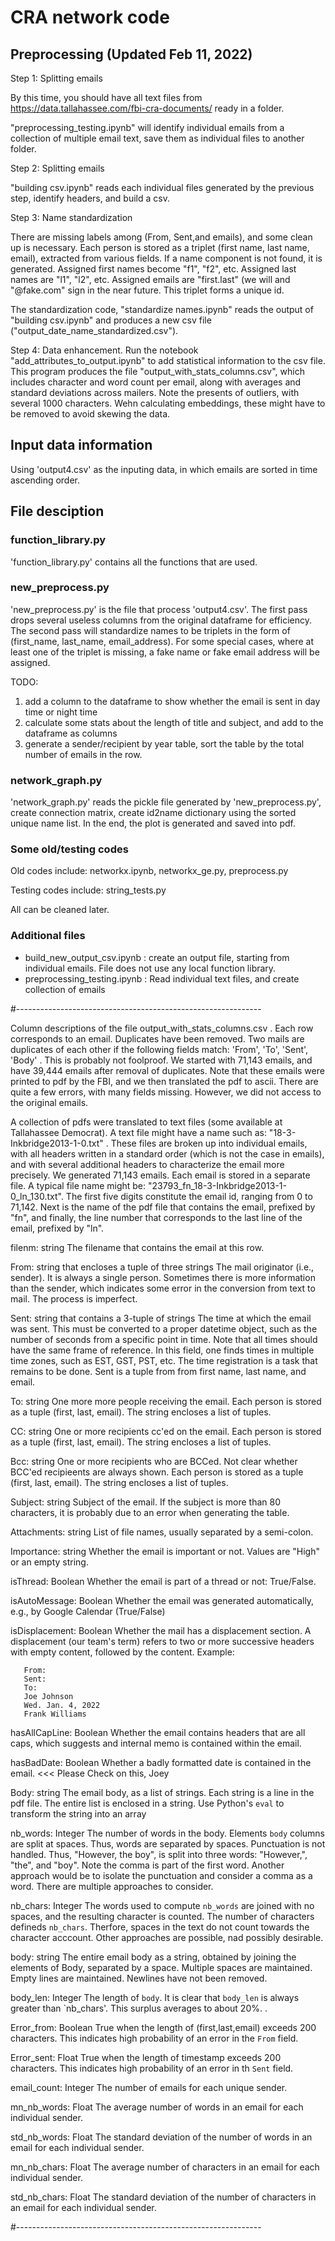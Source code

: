 # CRA network code

## Preprocessing (Updated Feb 11, 2022)

Step 1: Splitting emails

By this time, you should have all text files from https://data.tallahassee.com/fbi-cra-documents/ ready in a folder.

"preprocessing_testing.ipynb" will identify individual emails from a collection of multiple email text, save them as individual files to another folder.

Step 2: Splitting emails

"building csv.ipynb" reads each individual files generated by the previous step, identify headers, and build a csv.

Step 3: Name standardization

There are missing labels among (From, Sent,and  emails), and some clean up is necessary. Each person is stored as a triplet (first name, last name, email), 
	  extracted from various fields. If a name component is not found, it is generated. Assigned first names become "f1", "f2", etc. Assigned last names
	  are "l1", "l2", etc. Assigned emails are "first.last" (we will and "@fake.com" sign in the near future. 
This triplet forms a unique id.

The standardization code, "standardize names.ipynb" reads the output of "building csv.ipynb" and produces a new csv file ("output_date_name_standardized.csv").

Step 4: Data enhancement. Run the notebook "add_attributes_to_output.ipynb" to add statistical information to the csv file. 
This program produces the file "output_with_stats_columns.csv", which includes character and word count per email, along with 
averages and standard deviations across mailers. Note the presents of outliers, with several 1000 characters. Wehn calculating embeddings, these might
have to be removed to avoid skewing the data. 

## Input data information

Using 'output4.csv' as the inputing data, in which emails are sorted in time ascending order.

## File desciption

### function_library.py

'function_library.py' contains all the functions that are used.

### new_preprocess.py

'new_preprocess.py' is the file that process 'output4.csv'. The first pass drops several useless columns from the original dataframe for efficiency. The second pass will standardize names to be triplets in the form of (first_name, last_name, email_address). For some special cases, where at least one of the triplet is missing, a fake name or fake email address will be assigned.

TODO:
1. add a column to the dataframe to show whether the email is sent in day time or night time
2. calculate some stats about the length of title and subject, and add to the dataframe as columns
3. generate a sender/recipient by year table, sort the table by the total number of emails in the row.

### network_graph.py

'network_graph.py' reads the pickle file generated by 'new_preprocess.py', create connection matrix, create id2name dictionary using the sorted unique name list. In the end, the plot is generated and saved into pdf.

### Some old/testing codes

Old codes include: networkx.ipynb, networkx_ge.py, preprocess.py

Testing codes include: string_tests.py

All can be cleaned later.

### Additional files
- build_new_output_csv.ipynb : create an output file, starting from individual emails. File does not use any local function library.
- preprocessing_testing.ipynb : Read individual text files, and create collection of emails

#-------------------------------------------------------------

Column descriptions of the file output_with_stats_columns.csv . 
Each row corresponds to an email. Duplicates have been removed. 
Two mails are duplicates of each other if the following fields match: 
'From', 'To', 'Sent', 'Body' . This is probably not foolproof. 
We started with 71,143 emails, and have 39,444 emails after removal of 
duplicates. Note that these emails were printed to pdf by the FBI, and 
we then translated the pdf to ascii. There are quite a few errors, with many 
fields missing. However, we did not access to the original emails. 

A collection of pdfs were translated to text files (some available at Tallahassee
Democrat). A text file might have a name such as: "18-3-Inkbridge2013-1-0.txt" . 
These files are broken up into  individual emails, with all headers written in a standard
order (which is not the case in emails), and with several additional headers to characterize
the email more precisely. We generated 71,143 emails. Each email is stored in a separate
file. A typical file name might be: "23793_fn_18-3-Inkbridge2013-1-0_ln_130.txt". The first 
five digits constitute the email id, ranging from  0 to 71,142. Next is the name of the 
pdf file that contains the email, prefixed by "fn", and finally, the line number that 
corresponds to the last line of the email, prefixed by "ln". 

filenm: string
	The filename that contains the email at this row. 

From: string that encloses a tuple of three strings
	The mail originator (i.e., sender). It is always a single person. Sometimes there is more information than 
	the sender, which indicates some error in the conversion from text to mail. The process is 
	imperfect. 

Sent: string that contains a 3-tuple of strings
    The time at which the email was sent. This must be converted to a proper datetime object, such as 
	the number of seconds from a specific point in time. Note that all times should have the same frame
	of reference. In this field, one finds times in multiple time zones, such as EST, GST, PST, etc. 
	The time registration is a task that remains to be done. Sent is a tuple from from  first name, last 
	name, and email.

To: string
    One more more people receiving the email. 
	Each person is stored as a tuple (first, last, email). The string encloses a list of tuples. 

CC: string
    One or more recipients cc'ed on the email. 
	Each person is stored as a tuple (first, last, email). The string encloses a list of tuples. 

Bcc: string
	One or more recipients who are BCCed. Not clear whether BCC'ed recipieents are always shown. 
	Each person is stored as a tuple (first, last, email). The string encloses a list of tuples. 

Subject: string
   Subject of the email. If the subject is more than 80 characters, it is probably due to an error when 
   generating the table. 

Attachments: string
   List of file names,  usually separated by a semi-colon.

Importance: string
   Whether the email is important or not. Values are "High" or an empty string. 

isThread: Boolean
   Whether the email is part of a thread or not: True/False.

isAutoMessage: Boolean
   Whether the email was generated automatically, e.g., by Google Calendar (True/False)

isDisplacement:  Boolean
	Whether the mail has a displacement section. A displacement (our team's term) refers to two or more successive headers 
	with empty content, followed by the content. Example: 

	   From:
       Sent:
       To:
	   Joe Johnson
	   Wed. Jan. 4, 2022
	   Frank Williams

hasAllCapLine: Boolean
	Whether the email contains headers that are all caps, which suggests and internal memo is contained within the email.

hasBadDate: Boolean
	Whether a badly formatted date is contained in the email. <<< Please Check on this, Joey

Body: string 
   The email body, as a list of strings. Each string is a line in the pdf file. 
   The entire list is enclosed in a string. Use Python's `eval` to transform the string into an array

nb_words: Integer
   The number of words in the body. Elements `body` columns are split at spaces. Thus, words are separated by 
   spaces. Punctuation is not handled. Thus, "However, the boy", is split into three words: "However,", "the", and 
   "boy". Note the comma is part of the first word. Another approach would be to isolate the punctuation and consider 
   a comma as a word. There are multiple approaches to consider. 

nb_chars:  Integer
   The words used to compute `nb_words` are joined with no spaces, and the resulting character is counted. The number of 
   characters defineds `nb_chars`. Therfore, spaces in the text do not count towards the character acccount. Other approaches
   are possible, nad possibly desirable.

body: string
	The entire email body as a string, obtained by joining the elements of Body, separated by a space. Multiple spaces are maintained. 
	Empty lines are maintained. Newlines have not been removed. 

body_len:  Integer
	The length of `body`. It is clear that `body_len` is always greater than `nb_chars'. This surplus averages to about 20%. . 

Error_from:  Boolean
	True when the length of (first,last,email) exceeds 200 characters. This indicates high probability of an error in the `From` field. 

Error_sent: Float
	True when the length of timestamp exceeds 200 characters. This indicates high probability of an error in th	 `Sent` field. 

email_count: Integer
	The number of emails for each unique sender. 

mn_nb_words: Float
	The average number of words in an email for each individual sender. 

std_nb_words: Float
	The standard deviation of the number of words in an email for each individual sender. 

mn_nb_chars: Float
	The average number of characters in an email for each individual sender. 

std_nb_chars: Float
	The standard deviation of the number of characters in an email for each individual sender. 

#-------------------------------------------------------------
